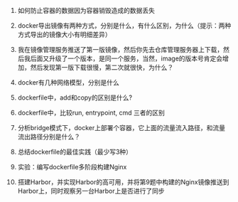 1. 如何防止容器的数据因为容器销毁造成的数据丢失







2. docker导出镜像有两种方式，分别是什么，有什么区别，为什么（提示：两种方式导出的镜像大小有明细差异）







3. 我在镜像管理服务推送了第一版镜像，然后你先去仓库管理服务器上下载，然后我后面又升级了一个版本，是同一个服务，当然，image的版本号肯定会增加，然后发现第一版下载很慢，第二次就很快，为什么？







4. docker有几种网络模型，分别是什么







5. dockerfile中，add和copy的区别是什么?







6. dockerfile中，比较run, entrypoint, cmd 三者的区别







7. 分析bridge模式下，docker上部署个容器，它上面的流量流入路径，和流量流出路径分别是什么？







8. 总结dockerfile的最佳实践（最少写3种）









9. 实验：编写dockerfile多阶段构建Nginx









10. 搭建Harbor，并实现Harbor的高可用，并将第9题中构建的Nginx镜像推送到Harbor上，同时观察另一台Harbor上是否进行了同步











